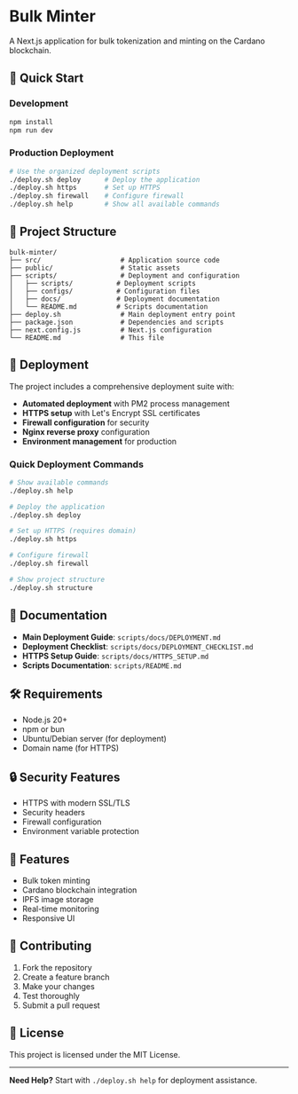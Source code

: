 # Bulk Minter

A Next.js application for bulk tokenization and minting on the Cardano blockchain.

## 🚀 Quick Start

### Development

```bash
npm install
npm run dev
```

### Production Deployment

```bash
# Use the organized deployment scripts
./deploy.sh deploy      # Deploy the application
./deploy.sh https       # Set up HTTPS
./deploy.sh firewall    # Configure firewall
./deploy.sh help        # Show all available commands
```

## 📁 Project Structure

```
bulk-minter/
├── src/                    # Application source code
├── public/                 # Static assets
├── scripts/                # Deployment and configuration
│   ├── scripts/           # Deployment scripts
│   ├── configs/           # Configuration files
│   ├── docs/              # Deployment documentation
│   └── README.md          # Scripts documentation
├── deploy.sh               # Main deployment entry point
├── package.json            # Dependencies and scripts
├── next.config.js          # Next.js configuration
└── README.md               # This file
```

## 🔧 Deployment

The project includes a comprehensive deployment suite with:

- **Automated deployment** with PM2 process management
- **HTTPS setup** with Let's Encrypt SSL certificates
- **Firewall configuration** for security
- **Nginx reverse proxy** configuration
- **Environment management** for production

### Quick Deployment Commands

```bash
# Show available commands
./deploy.sh help

# Deploy the application
./deploy.sh deploy

# Set up HTTPS (requires domain)
./deploy.sh https

# Configure firewall
./deploy.sh firewall

# Show project structure
./deploy.sh structure
```

## 📖 Documentation

- **Main Deployment Guide**: `scripts/docs/DEPLOYMENT.md`
- **Deployment Checklist**: `scripts/docs/DEPLOYMENT_CHECKLIST.md`
- **HTTPS Setup Guide**: `scripts/docs/HTTPS_SETUP.md`
- **Scripts Documentation**: `scripts/README.md`

## 🛠️ Requirements

- Node.js 20+
- npm or bun
- Ubuntu/Debian server (for deployment)
- Domain name (for HTTPS)

## 🔒 Security Features

- HTTPS with modern SSL/TLS
- Security headers
- Firewall configuration
- Environment variable protection

## 📱 Features

- Bulk token minting
- Cardano blockchain integration
- IPFS image storage
- Real-time monitoring
- Responsive UI

## 🤝 Contributing

1. Fork the repository
2. Create a feature branch
3. Make your changes
4. Test thoroughly
5. Submit a pull request

## 📄 License

This project is licensed under the MIT License.

---

**Need Help?** Start with `./deploy.sh help` for deployment assistance.
